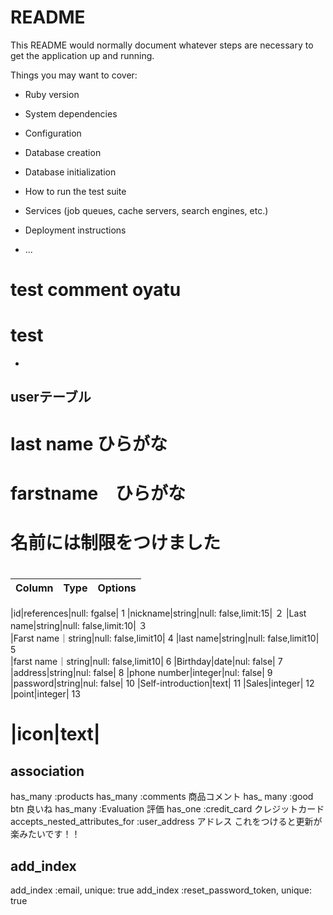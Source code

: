 # README

This README would normally document whatever steps are necessary to get the
application up and running.

Things you may want to cover:

* Ruby version

* System dependencies

* Configuration

* Database creation

* Database initialization

* How to run the test suite

* Services (job queues, cache servers, search engines, etc.)

* Deployment instructions

* ...

# test comment oyatu
# test

+
## userテーブル 
# last name ひらがな
# farstname　ひらがな
# 名前には制限をつけました
# 
|Column|Type|Options|
|------|----|-------|   

|id|references|null: fgalse|            1
|nickname|string|null: false,limit:15|  ２
|Last name|string|null: false,limit:10|  ３    
|Farst name｜string|null: false,limit10|  4
|last name|string|null: false,limit10|    5  
|farst name｜string|null: false,limit10|   6
|Birthday|date|nul: false|                7
|address|string|nul: false|               8
|phone number|integer|nul: false|         9
|password|string|nul: false|              10
|Self-introduction|text|                  11
|Sales|integer|                           12
|point|integer|                           13
# |icon|text|

## association
 has_many :products
 has_many :comments          商品コメント
 has_ many :good btn         良いね
 has_many :Evaluation        評価
 has_one :credit_card        クレジットカード 
 accepts_nested_attributes_for :user_address  アドレス これをつけると更新が楽みたいです！！

## add_index
 add_index :email, unique: true
 add_index :reset_password_token, unique: true


